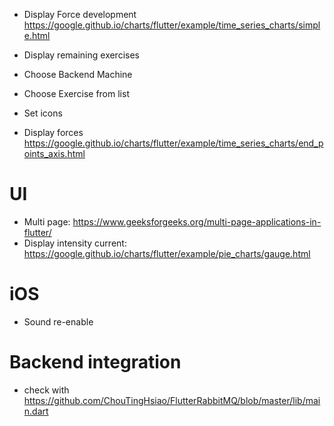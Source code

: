 + Display Force development https://google.github.io/charts/flutter/example/time_series_charts/simple.html


+ Display remaining exercises
+ Choose Backend Machine
+ Choose Exercise from list
+ Set icons
+ Display forces https://google.github.io/charts/flutter/example/time_series_charts/end_points_axis.html

# UI
+ Multi page: https://www.geeksforgeeks.org/multi-page-applications-in-flutter/
+ Display intensity current: https://google.github.io/charts/flutter/example/pie_charts/gauge.html

# iOS
+ Sound re-enable

# Backend integration
+ check with https://github.com/ChouTingHsiao/FlutterRabbitMQ/blob/master/lib/main.dart
